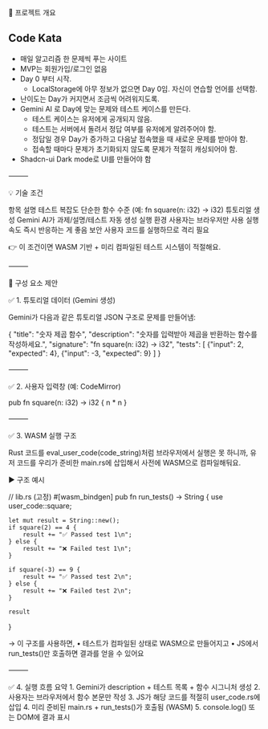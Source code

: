 🎯 프로젝트 개요

## Code Kata

- 매일 알고리즘 한 문제씩 푸는 사이트
- MVP는 회원가입/로그인 없음
- Day 0 부터 시작.
  - LocalStorage에 아무 정보가 없으면 Day 0임. 자신이 연습할 언어를 선택함.
- 난이도는 Day가 커지면서 조금씩 어려워지도록.
- Gemini AI 로 Day에 맞는 문제와 테스트 케이스를 만든다.
  - 테스트 케이스는 유저에게 공개되지 않음.
  - 테스트는 서버에서 돌려서 정답 여부를 유저에게 알려주어야 함.
  - 정답일 경우 Day가 증가하고 다음날 접속했을 때 새로운 문제를 받아야 함.
  - 접속할 때마다 문제가 초기화되지 않도록 문제가 적절히 캐싱되어야 함.
- Shadcn-ui Dark mode로 UI를 만들어야 함

⸻

💡 기술 조건

항목 설명
테스트 복잡도 단순한 함수 수준 (예: fn square(n: i32) -> i32)
튜토리얼 생성 Gemini AI가 과제/설명/테스트 자동 생성
실행 환경 사용자는 브라우저만 사용
실행 속도 즉시 반응하는 게 좋음
보안 사용자 코드를 실행하므로 격리 필요

👉 이 조건이면 WASM 기반 + 미리 컴파일된 테스트 시스템이 적절해요.

⸻

🧩 구성 요소 제안

✅ 1. 튜토리얼 데이터 (Gemini 생성)

Gemini가 다음과 같은 튜토리얼 JSON 구조로 문제를 만들어냄:

{
"title": "숫자 제곱 함수",
"description": "숫자를 입력받아 제곱을 반환하는 함수를 작성하세요.",
"signature": "fn square(n: i32) -> i32",
"tests": [
{"input": 2, "expected": 4},
{"input": -3, "expected": 9}
]
}

⸻

✅ 2. 사용자 입력창 (예: CodeMirror)

pub fn square(n: i32) -> i32 {
n \* n
}

⸻

✅ 3. WASM 실행 구조

Rust 코드를 eval_user_code(code_string)처럼 브라우저에서 실행은 못 하니까,
유저 코드를 우리가 준비한 main.rs에 삽입해서 사전에 WASM으로 컴파일해둬요.

▶ 구조 예시

// lib.rs (고정) #[wasm_bindgen]
pub fn run_tests() -> String {
use user_code::square;

    let mut result = String::new();
    if square(2) == 4 {
        result += "✅ Passed test 1\n";
    } else {
        result += "❌ Failed test 1\n";
    }

    if square(-3) == 9 {
        result += "✅ Passed test 2\n";
    } else {
        result += "❌ Failed test 2\n";
    }

    result

}

→ 이 구조를 사용하면,
• 테스트가 컴파일된 상태로 WASM으로 만들어지고
• JS에서 run_tests()만 호출하면 결과를 얻을 수 있어요

⸻

✅ 4. 실행 흐름 요약 1. Gemini가 description + 테스트 목록 + 함수 시그니처 생성 2. 사용자는 브라우저에서 함수 본문만 작성 3. JS가 해당 코드를 적절히 user_code.rs에 삽입 4. 미리 준비된 main.rs + run_tests()가 호출됨 (WASM) 5. console.log() 또는 DOM에 결과 표시

